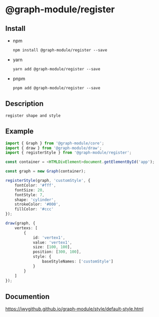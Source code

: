 # @graph-module/register

## Install

-   npm

    ```shell
    npm install @graph-module/register --save
    ```

-   yarn

    ```shell
    yarn add @graph-module/register --save
    ```

-   pnpm

    ```shell
    pnpm add @graph-module/register --save
    ```

## Description

    register shape and style

## Example

```typescript
import { Graph } from '@graph-module/core';
import { draw } from '@graph-module/draw';
import { registerStyle } from '@graph-module/register';

const container = <HTMLDivElement>document.getElementById('app');

const graph = new Graph(container);

registerStyle(graph, 'customStyle', {
    fontColor: '#fff',
    fontSize: 20,
    fontStyle: 7,
    shape: 'cylinder',
    strokeColor: '#000',
    fillColor: '#ccc'
});

draw(graph, {
    vertexs: [
        {
            id: 'vertex1',
            value: 'vertex1',
            size: [100, 100],
            position: [300, 100],
            style: {
                baseStyleNames: ['customStyle']
            }
        }
    ]
});
```

## Documention

https://jwygithub.github.io/graph-module/style/default-style.html

